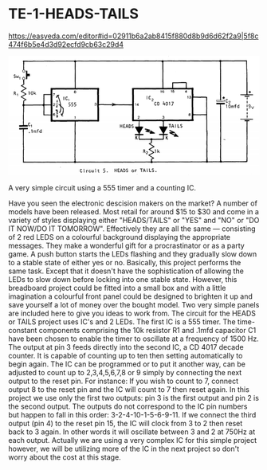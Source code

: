 # TE-1-HEADS-TAILS

https://easyeda.com/editor#id=02911b6a2ab8415f880d8b9d6d62f2a9|5f8c474f6b5e4d3d92ecfd9cb63c29d4

![](https://github.com/SteveJustin1963/TE-1-18-HEADS-TAILS/blob/master/h2t-cct.png)

A very simple circuit using a 555 timer and a counting IC. 

Have you seen the electronic descision makers on the market? A number of models have been released. Most retail for around $15 to $30 and come in a variety of styles displaying either "HEADS/TAILS" or "YES" and "NO" or "DO IT NOW/DO IT TOMORROW". Effectively they are all the same — consisting of 2 red LEDS on a colourful background displaying the appropriate messages. They make a wonderful gift for a procrastinator or as a party game. A push button starts the LEDs flashing and they gradually slow down to a stable state of either yes or no. Basically, this project performs the same task. Except that it doesn't have the sophistication of allowing the LEDs to slow down before locking into one stable state. However, this breadboard project could be fitted into a small box and with a little imagination a colourful front panel could be designed to brighten it up and save yourself a lot of money over the bought model. Two very simple panels are included here to give you ideas to work from. The circuit for the HEADS or TAILS project uses IC's and 2 LEDs. The first IC is a 555 timer. The time-constant components comprising the 10k resistor R1 and .1mfd capacitor C1 have been chosen to enable the timer to oscillate at a frequency of 1500 Hz. The output at pin 3 feeds directly into the second IC, a CD 4017 decade counter. It is capable of counting up to ten then setting automatically to begin again. The IC can be programmed or to put it another way, can be adjusted to count up to 2,3,4,5,6,7,8 or 9 simply by connecting the next output to the reset pin. For instance: If you wish to count to 7, connect output 8 to the reset pin and the IC will count to 7 then reset again. In this project we use only the first two outputs: pin 3 is the first output and pin 2 is the second output. The outputs do not correspond to the IC pin numbers but happen to fall in this order: 3-2-4-10-1-5-6-9-11. If we connect the third output (pin 4) to the reset pin 15, the IC will clock from 3 to 2 then reset back to 3 again. In other words it will oscillate between 3 and 2 at 750Hz at each output. Actually we are using a very complex IC for this simple project however, we will be utilizing more of the IC in the next project so don't worry about the cost at this stage. 
